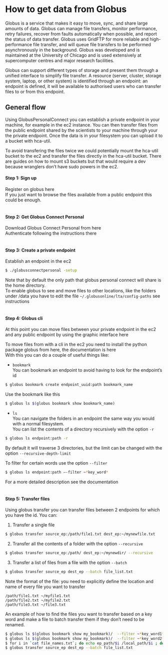 

# How to get data from Globus

Globus is a service that makes it easy to move, sync, and share large amounts of data. Globus can manage file transfers, monitor performance, retry failures, recover from faults automatically when possible, and report the status of data transfer. Globus uses GridFTP for more reliable and high-performance file transfer, and will queue file transfers to be performed asynchronously in the background.
Globus was developed and is maintained at the University of Chicago and is used extensively at supercomputer centres and major research facilities. 

Globus can support different types of storage and present them through a unified interface to simplify file transfer. 
A resource (server, cluster, storage system, laptop, or other system) is identified through an endpoint: an endpoint is defined, it will be available to authorised users who can transfer files to or from this endpoint.

## General flow
Using GlobusPersonalConnect you can establish a private endpoint in your machine, for example in the ec2 instance. 
You can then transfer files from the public endpoint shared by the scientists to your machine through your the private endpoint.
Once the data is in your filesystem you can upload it to a bucket with hca-util.

To avoid transfering the files twice we could potentially mount the hca-util bucket to the ec2 and transfer the files directly in the hca-util bucket. There are guides on how to mount s3 buckets but that would require a dev because wranglers don’t have sudo powers in the ec2.

#### Step 1: Sign up
Register on globus here\
If you just want to browse the files available from a public endpoint this could be enough.
 <br/>
  <br/>

#### Step 2: Get Globus Connect Personal
Download Globus Connect Personal from here\
Authenticate following the instructions there
 <br/>
 <br/>
 
#### Step 3: Create a private endpoint
Establish an endpoint in the ec2
```bash
$ ./globusconnectpersonal -setup 
```
Note that by default the only path that globus personal connect will share is the home directory.\
To enable globus to see and move files to other locations, like the folders under /data you have to edit the file `~/.globusonline/lta/config-paths` see instructions
 <br/>
 <br/>

#### Step 4: Globus cli
At this point you can move files between your private endpoint in the ec2 and any public endpoint by using the graphic interface here

To move files from with a cli in the ec2 you need to install the python package globus from here, the documentation is here \
With this you can do a couple of useful things like:

- `bookmark` \
You can bookmark an endpoint to avoid having to look for the endpoint’s id
```bash
$ globus bookmark create endpoint_uuid:path bookmark_name
```

Use the bookmark like this
```bash
$ globus ls $(globus bookmark show bookmark_name)
```

- `ls` \
You can navigate the folders in an endpoint the same way you would with a normal filesystem.\
You can list the contents of a directory recursively with the option `-r`
```bash
$ globus ls endpoint:path -r
```
By default it will traverse 3 directories, but the limit can be changed with the option `--recursive-depth-limit` 

To filter for certain words use the option `--filter`
```bash
$ globus ls endpoint:path –-filter ~*key_word*
```
For a more detailed description see the documentation
 <br/>
 <br/>

#### Step 5: Transfer files
Using globus transfer you can transfer files between 2 endpoints for which you have the id.
You can:
1. Transfer a single file
```bash
$ globus transfer source_ep:/path/file1.txt dest_ep:~/mynewfile.txt
```

2. Transfer all the contents of a folder with the option `--recursive`
```bash
$ globus transfer source_ep:/path/ dest_ep:~/mynewdir/ --recursive
```

3. Transfer a list of files from a file with the option `--batch`
```bash
$ globus transfer source_ep dest_ep --batch file_list.txt
```
Note the format of the file: you need to explicitly define the location and name of every file you want to transfer
```
/path/file1.txt ~/myfile1.txt
/path/file2.txt ~/myfile2.txt
/path/file3.txt ~/file3.txt
```

An example of how to find the files you want to transfer based on a key word and make a file to batch transfer them if they don’t need to be renamed.
```bash
$ globus ls $(globus bookmark show my_bookmark)/  --filter ~*key_word1* >> file_names.txt
$ globus ls $(globus bookmark show my_bookmark)/  --filter ~*key_word2* >> file_names.txt
$ for i in `cat file_names.txt`; do echo ep_path/$i /local_path/$i ; done > file_list.txt
$ globus transfer source_ep dest_ep --batch file_list.txt
```
